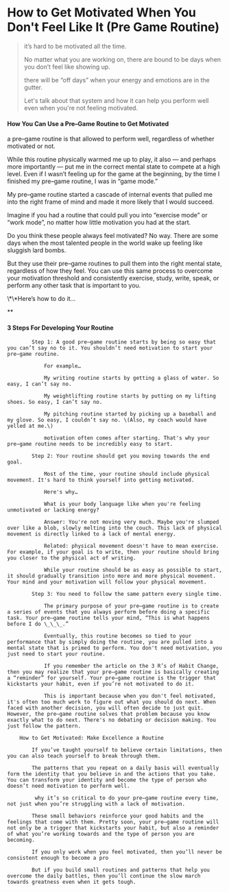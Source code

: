 # How to Get Motivated When You Don't Feel Like It \(Pre Game Routine\)

> it’s hard to be motivated all the time.
>
> No matter what you are working on, there are bound to be days when you don’t feel like showing up.
>
> there will be “off days” when your energy and emotions are in the gutter.
>
> Let's talk about that system and how it can help you perform well even when you're not feeling motivated.

#### How You Can Use a Pre–Game Routine to Get Motivated

a pre–game routine is that allowed to perform well, regardless of whether  motivated or not.







While this routine physically warmed me up to play, it also — and perhaps more importantly — put me in the correct mental state to compete at a high level. Even if I wasn’t feeling up for the game at the beginning, by the time I finished my pre–game routine, I was in “game mode.”







 My pre–game routine started a cascade of internal events that pulled me into the right frame of mind and made it more likely that I would succeed.







Imagine if you had a routine that could pull you into “exercise mode” or “work mode”, no matter how little motivation you had at the start.







Do you think these people always feel motivated? No way. There are some days when the most talented people in the world wake up feeling like sluggish lard bombs.







But they use their pre–game routines to pull them into the right mental state, regardless of how they feel. You can use this same process to overcome your motivation threshold and consistently exercise, study, write, speak, or perform any other task that is important to you.







\\*\\*Here’s how to do it…

\*\*

#### 3 Steps For Developing Your Routine

```
        Step 1: A good pre–game routine starts by being so easy that you can’t say no to it. You shouldn’t need motivation to start your pre–game routine.

            For example…

            My writing routine starts by getting a glass of water. So easy, I can’t say no.

            My weightlifting routine starts by putting on my lifting shoes. So easy, I can’t say no.

            My pitching routine started by picking up a baseball and my glove. So easy, I couldn’t say no. \(Also, my coach would have yelled at me.\)

            motivation often comes after starting. That's why your pre–game routine needs to be incredibly easy to start.

        Step 2: Your routine should get you moving towards the end goal.

            Most of the time, your routine should include physical movement. It's hard to think yourself into getting motivated.

            Here's why…

            What is your body language like when you're feeling unmotivated or lacking energy?

            Answer: You're not moving very much. Maybe you're slumped over like a blob, slowly melting into the couch. This lack of physical movement is directly linked to a lack of mental energy.

            Related: physical movement doesn't have to mean exercise. For example, if your goal is to write, then your routine should bring you closer to the physical act of writing.

            While your routine should be as easy as possible to start, it should gradually transition into more and more physical movement. Your mind and your motivation will follow your physical movement.

        Step 3: You need to follow the same pattern every single time.

            The primary purpose of your pre–game routine is to create a series of events that you always perform before doing a specific task. Your pre–game routine tells your mind, “This is what happens before I do \_\_\_.”

            Eventually, this routine becomes so tied to your performance that by simply doing the routine, you are pulled into a mental state that is primed to perform. You don't need motivation, you just need to start your routine.

            If you remember the article on the 3 R’s of Habit Change, then you may realize that your pre–game routine is basically creating a “reminder” for yourself. Your pre–game routine is the trigger that kickstarts your habit, even if you’re not motivated to do it.

            This is important because when you don't feel motivated, it's often too much work to figure out what you should do next. When faced with another decision, you will often decide to just quit. However, the pre–game routine solves that problem because you know exactly what to do next. There's no debating or decision making. You just follow the pattern.

    How to Get Motivated: Make Excellence a Routine

        If you’ve taught yourself to believe certain limitations, then you can also teach yourself to break through them.

        The patterns that you repeat on a daily basis will eventually form the identity that you believe in and the actions that you take. You can transform your identity and become the type of person who doesn’t need motivation to perform well.

         why it’s so critical to do your pre–game routine every time, not just when you’re struggling with a lack of motivation.

        These small behaviors reinforce your good habits and the feelings that come with them. Pretty soon, your pre–game routine will not only be a trigger that kickstarts your habit, but also a reminder of what you’re working towards and the type of person you are becoming.

        If you only work when you feel motivated, then you’ll never be consistent enough to become a pro

        But if you build small routines and patterns that help you overcome the daily battles, then you’ll continue the slow march towards greatness even when it gets tough.
```



